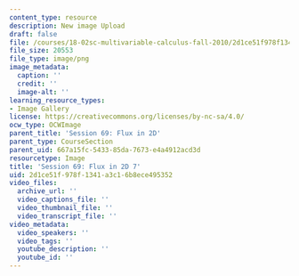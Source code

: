 ```yaml
---
content_type: resource
description: New image Upload
draft: false
file: /courses/18-02sc-multivariable-calculus-fall-2010/2d1ce51f978f1341a3c16b8ece495352_MIT18_02SC_L23Brds_7.png
file_size: 20553
file_type: image/png
image_metadata:
  caption: ''
  credit: ''
  image-alt: ''
learning_resource_types:
- Image Gallery
license: https://creativecommons.org/licenses/by-nc-sa/4.0/
ocw_type: OCWImage
parent_title: 'Session 69: Flux in 2D'
parent_type: CourseSection
parent_uid: 667a15fc-5433-85da-7673-e4a4912acd3d
resourcetype: Image
title: 'Session 69: Flux in 2D 7'
uid: 2d1ce51f-978f-1341-a3c1-6b8ece495352
video_files:
  archive_url: ''
  video_captions_file: ''
  video_thumbnail_file: ''
  video_transcript_file: ''
video_metadata:
  video_speakers: ''
  video_tags: ''
  youtube_description: ''
  youtube_id: ''
---
```

